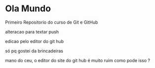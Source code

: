 # Ola Mundo
 Primeiro Repositorio  do curso de Git e GitHub


 alteracao para textar push
 
edicao pelo editor  do git hub


só pq gostei da brincadeiras



mano do ceu, o editor do site do git hub é muito ruim como pode isso ?

